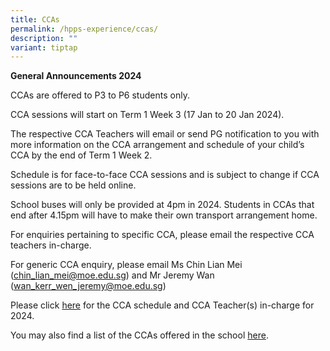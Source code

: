 ```yaml
---
title: CCAs
permalink: /hpps-experience/ccas/
description: ""
variant: tiptap
---
```

<p><strong>General Announcements 2024</strong></p><p>CCAs are offered to P3 to P6 students only.</p><p>CCA sessions will start on Term 1 Week 3 (17 Jan to 20 Jan 2024).</p><p>The respective CCA Teachers will email or send PG notification to you with more information on the CCA arrangement and schedule of your child’s CCA by the end of Term 1 Week 2.</p><p>Schedule is for face-to-face CCA sessions and is subject to change if CCA sessions are to be held online.</p><p>School buses will only be provided at 4pm in 2024. Students in CCAs that end after 4.15pm will have to make their own transport arrangement home.</p><p>For enquiries pertaining to specific CCA, please email the respective CCA teachers in-charge.</p><p>For generic CCA enquiry, please email Ms Chin Lian Mei (<a href="mailto:chin_lian_mei@moe.edu.sg" rel="noopener noreferrer nofollow" target="_blank">chin_lian_mei@moe.edu.sg</a>) and Mr Jeremy Wan (<a href="mailto:wan_kerr_wen_jeremy@moe.edu.sg" rel="noopener noreferrer nofollow" target="_blank">wan_kerr_wen_jeremy@moe.edu.sg</a>)</p><p>Please click <a href="/files/CCA_schedule_2024_4_Jan_24.pdf" rel="noopener noreferrer nofollow" target="_blank">here</a> for the CCA schedule and CCA Teacher(s) in-charge for 2024.</p><p>You may also find a list of the CCAs offered in the school <a href="/files/List_of_CCAs.pdf" rel="noopener noreferrer nofollow" target="_blank">here</a>.</p>